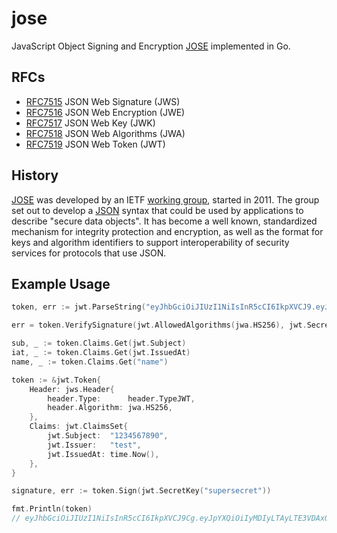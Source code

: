 # jose

JavaScript Object Signing and Encryption [JOSE](https://datatracker.ietf.org/wg/jose/documents/) implemented in Go.

## RFCs

- [RFC7515](https://datatracker.ietf.org/doc/html/rfc7515) JSON Web Signature (JWS)
- [RFC7516](https://datatracker.ietf.org/doc/html/rfc7516) JSON Web Encryption (JWE)
- [RFC7517](https://datatracker.ietf.org/doc/html/rfc7517) JSON Web Key (JWK)
- [RFC7518](https://datatracker.ietf.org/doc/html/rfc7518) JSON Web Algorithms (JWA)
- [RFC7519](https://datatracker.ietf.org/doc/html/rfc7519) JSON Web Token (JWT)

## History

[JOSE](https://datatracker.ietf.org/wg/jose/documents/) was developed by an IETF [working group](https://www.ietf.org/how/wgs/), 
 started in 2011. The group set out to develop a [JSON](https://datatracker.ietf.org/doc/html/rfc4627) syntax that could be 
used by applications to describe "secure data objects". It has become a well known, standardized mechanism for integrity protection 
and encryption, as well as the format for keys and algorithm identifiers to support interoperability of security services for 
protocols that use JSON.

## Example Usage

```go
token, err := jwt.ParseString("eyJhbGciOiJIUzI1NiIsInR5cCI6IkpXVCJ9.eyJzdWIiOiIxMjM0NTY3ODkwIiwibmFtZSI6InBpY2F0eiIsImlhdCI6MTUxNjIzOTAyMn0.UOXSwO9AAuqSpOCt-PDjMmek7SmKOR7v35rmMzeyYfM")

err = token.VerifySignature(jwt.AllowedAlgorithms(jwa.HS256), jwt.SecretKey("supersecret"))

sub, _ := token.Claims.Get(jwt.Subject)
iat, _ := token.Claims.Get(jwt.IssuedAt)
name, _ := token.Claims.Get("name")
```

```go
token := &jwt.Token{
	Header: jws.Header{
		header.Type:      header.TypeJWT,
		header.Algorithm: jwa.HS256,
	},
	Claims: jwt.ClaimsSet{
		jwt.Subject:  "1234567890",
		jwt.Issuer:   "test",
		jwt.IssuedAt: time.Now(),
	},
}

signature, err := token.Sign(jwt.SecretKey("supersecret"))

fmt.Println(token)
// eyJhbGciOiJIUzI1NiIsInR5cCI6IkpXVCJ9Cg.eyJpYXQiOiIyMDIyLTAyLTE3VDAxOjI5OjQyLjkwMzAzMTY3NFoiLCJpc3MiOiJ0ZXN0Iiwic3ViIjoiMTIzNDU2Nzg5MCJ9Cg.hV13TckmXoXIL1-7gUhZNFvDgGJe7y5EVKpWzmWlvx0
```
